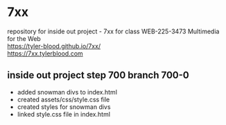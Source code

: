# 7xx

repository for inside out project - 7xx for class WEB-225-3473 Multimedia for the Web  
<https://tyler-blood.github.io/7xx/>  
<https://7xx.tylerblood.com>  

## inside out project step 700 branch 700-0

- added snowman divs to index.html
- created assets/css/style.css file
- created styles for snowman divs
- linked style.css file in index.html
